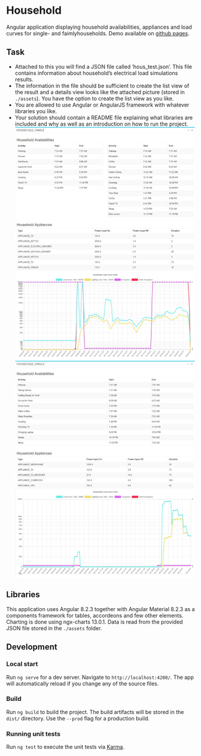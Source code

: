 # Household
Angular application displaying household availabilities, appliances and load curves for single- and faimlyhouseholds.
Demo available on [github pages](https://nitoloz.github.io/household).

## Task
* Attached to this you will find a JSON file called ‘hous_test.json’. This file contains information about household’s electrical load simulations results. 
* The information in the file should be sufficient to create the list view of the result and a details view looks like the attached picture (stored in `./assets`). You have the option to create the list view as you like.
* You are allowed to use Angular or AngularJS framework with whatever libraries you like.
* Your solution should contain a README file explaining what libraries are included and why as well as an introduction on how to run the project.    
![alt text](src/assets/family_household.jpg "Family household")
![alt text](src/assets/single_household.jpg "Single household")



## Libraries
This application uses Angular 8.2.3 together with Angular Material 8.2.3 as a components framework for tables, accordeons and few other elements. Charting is done using ngx-charts 13.0.1. Data is read from the provided JSON file stored in the `./assets` folder. 


## Development

### Local start
Run `ng serve` for a dev server. Navigate to `http://localhost:4200/`. The app will automatically reload if you change any of the source files.

### Build
Run `ng build` to build the project. The build artifacts will be stored in the `dist/` directory. Use the `--prod` flag for a production build.

### Running unit tests
Run `ng test` to execute the unit tests via [Karma](https://karma-runner.github.io).
